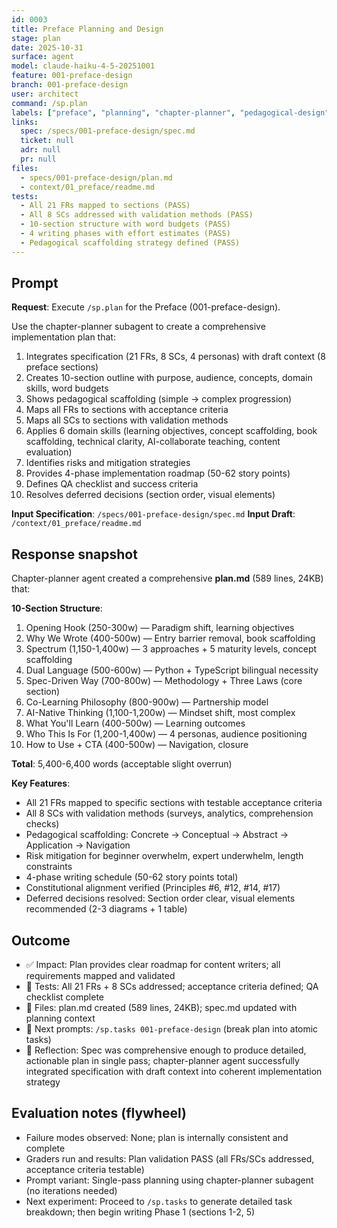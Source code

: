```yaml
---
id: 0003
title: Preface Planning and Design
stage: plan
date: 2025-10-31
surface: agent
model: claude-haiku-4-5-20251001
feature: 001-preface-design
branch: 001-preface-design
user: architect
command: /sp.plan
labels: ["preface", "planning", "chapter-planner", "pedagogical-design", "section-outline"]
links:
  spec: /specs/001-preface-design/spec.md
  ticket: null
  adr: null
  pr: null
files:
  - specs/001-preface-design/plan.md
  - context/01_preface/readme.md
tests:
  - All 21 FRs mapped to sections (PASS)
  - All 8 SCs addressed with validation methods (PASS)
  - 10-section structure with word budgets (PASS)
  - 4 writing phases with effort estimates (PASS)
  - Pedagogical scaffolding strategy defined (PASS)
---
```


## Prompt

**Request**: Execute `/sp.plan` for the Preface (001-preface-design).

Use the chapter-planner subagent to create a comprehensive implementation plan that:

1. Integrates specification (21 FRs, 8 SCs, 4 personas) with draft context (8 preface sections)
2. Creates 10-section outline with purpose, audience, concepts, domain skills, word budgets
3. Shows pedagogical scaffolding (simple → complex progression)
4. Maps all FRs to sections with acceptance criteria
5. Maps all SCs to sections with validation methods
6. Applies 6 domain skills (learning objectives, concept scaffolding, book scaffolding, technical clarity, AI-collaborate teaching, content evaluation)
7. Identifies risks and mitigation strategies
8. Provides 4-phase implementation roadmap (50-62 story points)
9. Defines QA checklist and success criteria
10. Resolves deferred decisions (section order, visual elements)

**Input Specification**: `/specs/001-preface-design/spec.md`
**Input Draft**: `/context/01_preface/readme.md`

## Response snapshot

Chapter-planner agent created a comprehensive **plan.md** (589 lines, 24KB) that:

**10-Section Structure**:
1. Opening Hook (250-300w) — Paradigm shift, learning objectives
2. Why We Wrote (400-500w) — Entry barrier removal, book scaffolding
3. Spectrum (1,150-1,400w) — 3 approaches + 5 maturity levels, concept scaffolding
4. Dual Language (500-600w) — Python + TypeScript bilingual necessity
5. Spec-Driven Way (700-800w) — Methodology + Three Laws (core section)
6. Co-Learning Philosophy (800-900w) — Partnership model
7. AI-Native Thinking (1,100-1,200w) — Mindset shift, most complex
8. What You'll Learn (400-500w) — Learning outcomes
9. Who This Is For (1,200-1,400w) — 4 personas, audience positioning
10. How to Use + CTA (400-500w) — Navigation, closure

**Total**: 5,400-6,400 words (acceptable slight overrun)

**Key Features**:
- All 21 FRs mapped to specific sections with testable acceptance criteria
- All 8 SCs with validation methods (surveys, analytics, comprehension checks)
- Pedagogical scaffolding: Concrete → Conceptual → Abstract → Application → Navigation
- Risk mitigation for beginner overwhelm, expert underwhelm, length constraints
- 4-phase writing schedule (50-62 story points total)
- Constitutional alignment verified (Principles #6, #12, #14, #17)
- Deferred decisions resolved: Section order clear, visual elements recommended (2-3 diagrams + 1 table)

## Outcome

- ✅ Impact: Plan provides clear roadmap for content writers; all requirements mapped and validated
- 🧪 Tests: All 21 FRs + 8 SCs addressed; acceptance criteria defined; QA checklist complete
- 📁 Files: plan.md created (589 lines, 24KB); spec.md updated with planning context
- 🔁 Next prompts: `/sp.tasks 001-preface-design` (break plan into atomic tasks)
- 🧠 Reflection: Spec was comprehensive enough to produce detailed, actionable plan in single pass; chapter-planner agent successfully integrated specification with draft context into coherent implementation strategy

## Evaluation notes (flywheel)

- Failure modes observed: None; plan is internally consistent and complete
- Graders run and results: Plan validation PASS (all FRs/SCs addressed, acceptance criteria testable)
- Prompt variant: Single-pass planning using chapter-planner subagent (no iterations needed)
- Next experiment: Proceed to `/sp.tasks` to generate detailed task breakdown; then begin writing Phase 1 (sections 1-2, 5)
